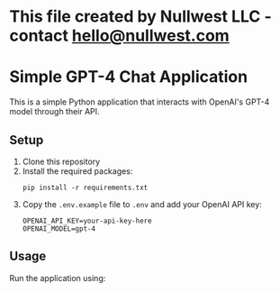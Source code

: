 # This file created by Nullwest LLC - contact hello@nullwest.com
# Simple GPT-4 Chat Application

This is a simple Python application that interacts with OpenAI's GPT-4 model through their API.

## Setup

1. Clone this repository
2. Install the required packages:
   ```
   pip install -r requirements.txt
   ```
3. Copy the `.env.example` file to `.env` and add your OpenAI API key:
   ```
   OPENAI_API_KEY=your-api-key-here
   OPENAI_MODEL=gpt-4
   ```

## Usage

Run the application using:
